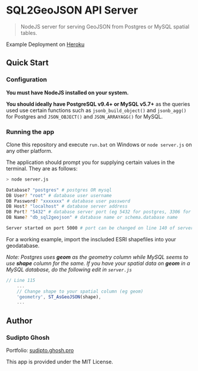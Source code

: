 # SQL2GeoJSON API Server

> NodeJS server for serving GeoJSON from Postgres or MySQL spatial tables.

Example Deployment on [Heroku](https://sql2geojson.herokuapp.com/example)

## Quick Start

### Configuration

**You must have NodeJS installed on your system.**

**You should ideally have PostgreSQL v9.4+ or MySQL v5.7+** as the queries used use certain functions such as `jsonb_build_object()` and `jsonb_agg()` for Postgres and `JSON_OBJECT()` and `JSON_ARRAYAGG()` for MySQL.

### Running the app

Clone this repository and execute `run.bat` on Windows or `node server.js` on any other platform.

The application should prompt you for supplying certain values in the terminal. They are as follows:

```bash
> node server.js

Database? "postgres" # postgres OR mysql
DB User? "root" # database user username
DB Password? "xxxxxxx" # database user password
DB Host? "localhost" # database server address
DB Port? "5432" # database server port (eg 5432 for postgres, 3306 for mysql)
DB Name? "db_sql2geojson" # database name or schema.database name

Server started on port 5000 # port can be changed on line 140 of server.js
```

For a working example, import the inscluded ESRI shapefiles into your geodatabase.

_Note: Postgres uses **geom** as the geometry column while MySQL seems to use **shape** column for the same. If you have your spatial data on **geom** in a MySQL database, do the following edit in `server.js`_

```js
// Line 115
    ...
    // Change shape to your spatial column (eg geom)
    'geometry', ST_AsGeoJSON(shape),
    ...
```

## Author

### Sudipto Ghosh

Portfolio: [sudipto.ghosh.pro](https://sudipto.ghosh.pro)

This app is provided under the MIT License.
